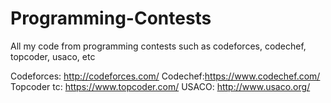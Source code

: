 # Programming-Contests
All my code from programming contests such as codeforces, codechef, topcoder, usaco, etc

Codeforces: http://codeforces.com/
Codechef:https://www.codechef.com/
Topcoder tc: https://www.topcoder.com/
USACO: http://www.usaco.org/
